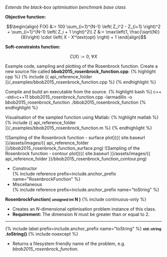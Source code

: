 *Extends the black-box optimisation benchmark base class*

**Objective function:**

$$\begin{align}
F(X) &:= 100 \sum_{i=1}^{N-1} \left( Z_i^2 - Z_{i+1} \right)^2 + \sum_{i=1}^{N-1} \left( Z_i + 1 \right)^2\\
Z &:= \max\left(1, \frac{\sqrt{N}}{8}\right) \cdot \left( X - X^\text{opt} \right) + 1
\end{align}$$

**Soft-constraints function:**

$$C(X) := 0, \ \forall X$$

Example code, sampling and plotting of the Rosenbrock function.
Create a new source file called **bbob2015_rosenbrock_function.cpp**:
{% highlight cpp %}
{% include {{ api_reference_folder }}/_examples/bbob2015_rosenbrock_function.cpp %}
{% endhighlight %}

Compile and build an executable from the source.
{% highlight bash %}
c++ -std=c++11 bbob2015_rosenbrock_function.cpp -larmadillo -o bbob2015_rosenbrock_function
./bbob2015_rosenbrock_function
{% endhighlight %}

Visualisation of the sampled function using Matlab:
{% highlight matlab %}
{% include {{ api_reference_folder }}/_examples/bbob2015_rosenbrock_function.m %}
{% endhighlight %}

![Sampling of the Rosenbrock function - surface plot]({{ site.baseurl }}/assets/images/{{ api_reference_folder }}/bbob2015_rosenbrock_function_surface.png)
![Sampling of the Rosenbrock function - contour plot]({{ site.baseurl }}/assets/images/{{ api_reference_folder }}/bbob2015_rosenbrock_function_contour.png)

- Constructor<br>
  {% include reference prefix=include.anchor_prefix name="RosenbrockFunction" %}
- Miscellaneous<br>
  {% include reference prefix=include.anchor_prefix name="toString" %}

**RosenbrockFunction( <small>unsigned int</small> N )** {% include continuous-only %}

- Creates an *N*-dimensional optimisation problem instance of this class.
- **Requirement:** The dimension *N* must be greater than or equal to 2.

---
{% include label prefix=include.anchor_prefix name="toString" %}
**<small>std::string</small> .toString()** {% include noexcept %}

- Returns a filesystem friendly name of the problem, e.g. *bbob2015_rosenbrock_function*.
